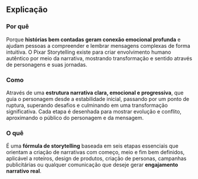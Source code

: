 ## Explicação
### Por quê
Porque **histórias bem contadas geram conexão emocional profunda** e ajudam pessoas a compreender e lembrar mensagens complexas de forma intuitiva. O Pixar Storytelling existe para criar envolvimento humano autêntico por meio da narrativa, mostrando transformação e sentido através de personagens e suas jornadas.
### Como
Através de uma **estrutura narrativa clara, emocional e progressiva**, que guia o personagem desde a estabilidade inicial, passando por um ponto de ruptura, superando desafios e culminando em uma transformação significativa. Cada etapa é desenhada para mostrar evolução e conflito, aproximando o público do personagem e da mensagem.
### O quê
É uma **fórmula de storytelling** baseada em seis etapas essenciais que orientam a criação de narrativas com começo, meio e fim bem definidos, aplicável a roteiros, design de produtos, criação de personas, campanhas publicitárias ou qualquer comunicação que deseje gerar **engajamento narrativo real**.